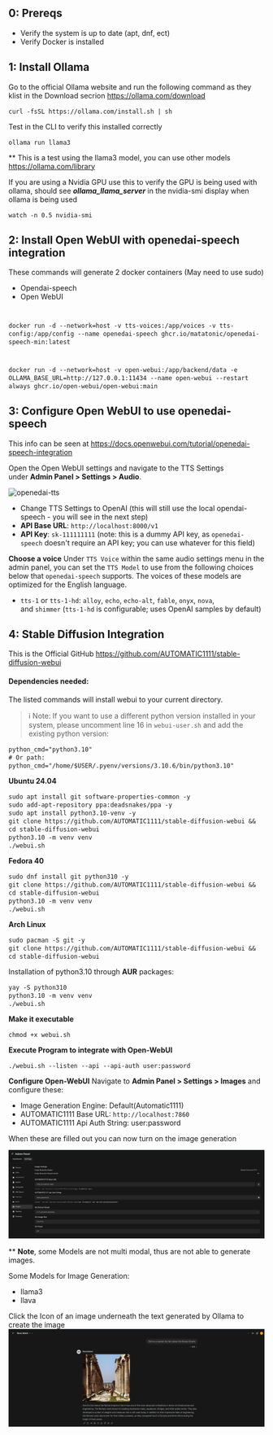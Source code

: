 
## 0: Prereqs

- Verify the system is up to date (apt, dnf, ect)
- Verify Docker is installed

## 1: Install Ollama

Go to the official Ollama website and run the following command as they klist in the Download secrion https://ollama.com/download

	curl -fsSL https://ollama.com/install.sh | sh


Test in the CLI to verify this installed correctly

	ollama run llama3 
** This is a test using the llama3 model, you can use other models https://ollama.com/library

If you are using a Nvidia GPU use this to verify the GPU is being used with ollama, should see ***ollama_llama_server*** in the nvidia-smi display when ollama is being used

	watch -n 0.5 nvidia-smi

## 2: Install Open WebUI with openedai-speech integration

These commands will generate 2 docker containers (May need to use sudo)
- Opendai-speech
- Open WebUI

#
	docker run -d --network=host -v tts-voices:/app/voices -v tts-config:/app/config --name openedai-speech ghcr.io/matatonic/openedai-speech-min:latest
#
	docker run -d --network=host -v open-webui:/app/backend/data -e OLLAMA_BASE_URL=http://127.0.0.1:11434 --name open-webui --restart always ghcr.io/open-webui/open-webui:main


## 3: Configure Open WebUI to use openedai-speech 

This info can be seen at https://docs.openwebui.com/tutorial/openedai-speech-integration

Open the Open WebUI settings and navigate to the TTS Settings under **Admin Panel > Settings > Audio**.

![openedai-tts](https://github.com/silentoplayz/docs/assets/50341825/ea08494f-2ebf-41a2-bb0f-9b48dd3ace79)

- Change TTS Settings to OpenAI (this will still use the local opendai-speech - you will see in the next step)
- **API Base URL**: `http://localhost:8000/v1`
- **API Key**: `sk-111111111` (note: this is a dummy API key, as `openedai-speech` doesn't require an API key; you can use whatever for this field)

**Choose a voice**
Under `TTS Voice` within the same audio settings menu in the admin panel, you can set the `TTS Model` to use from the following choices below that `openedai-speech` supports. The voices of these models are optimized for the English language.

- `tts-1` or `tts-1-hd`: `alloy`, `echo`, `echo-alt`, `fable`, `onyx`, `nova`, and `shimmer` (`tts-1-hd` is configurable; uses OpenAI samples by default)

## 4: Stable Diffusion Integration
This is the Official GitHub https://github.com/AUTOMATIC1111/stable-diffusion-webui

#### Dependencies needed:

The listed commands will install webui to your current directory.

> ℹ️ Note: If you want to use a different python version installed in your system, please uncomment line 16 in `webui-user.sh` and add the existing python version:

```
python_cmd="python3.10"
# Or path:
python_cmd="/home/$USER/.pyenv/versions/3.10.6/bin/python3.10"
```

**Ubuntu 24.04**

```
sudo apt install git software-properties-common -y
sudo add-apt-repository ppa:deadsnakes/ppa -y
sudo apt install python3.10-venv -y
git clone https://github.com/AUTOMATIC1111/stable-diffusion-webui && cd stable-diffusion-webui
python3.10 -m venv venv
./webui.sh
```

**Fedora 40**

```
sudo dnf install git python310 -y
git clone https://github.com/AUTOMATIC1111/stable-diffusion-webui && cd stable-diffusion-webui 
python3.10 -m venv venv
./webui.sh
```

**Arch Linux**

```
sudo pacman -S git -y
git clone https://github.com/AUTOMATIC1111/stable-diffusion-webui && cd stable-diffusion-webui
```

Installation of python3.10 through **AUR** packages:

```
yay -S python310
python3.10 -m venv venv
./webui.sh
```

**Make it executable**

	chmod +x webui.sh


**Execute Program to integrate with Open-WebUI**

	./webui.sh --listen --api --api-auth user:password


**Configure Open-WebUI**
Navigate to **Admin Panel > Settings > Images** and configure these:
- Image Generation Engine: Default(Automatic1111)
- AUTOMATIC1111 Base URL: `http://localhost:7860`
- AUTOMATIC1111 Api Auth String: user:password

When these are filled out you can now turn on the image generation

![Screenshot from 2024-07-12 13-27-11.png](https://github.com/ebelious/Self-Hosted/blob/main/Images/Screenshot%20from%202024-07-12%2013-27-11.png)

** **Note**, some Models are not multi modal, thus are not able to generate images.

Some Models for Image Generation:
- llama3
- llava

Click the Icon of an image underneath the text generated by Ollama to create the image
![Screenshot from 2024-07-12 13-36-35.png](https://github.com/ebelious/Self-Hosted/blob/main/Images/Screenshot%20from%202024-07-12%2013-36-35.png)
